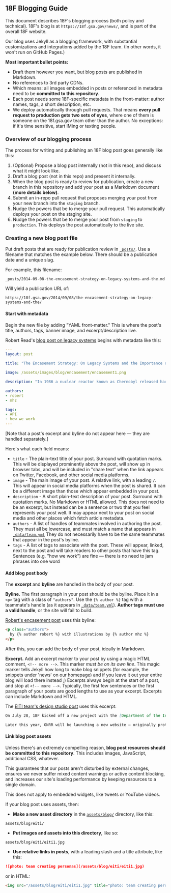 ## 18F Blogging Guide

This document describes 18F's blogging process (both policy and technical). 18F's blog is at `https://18f.gsa.gov/news/`, and is part of the overall 18F website.

Our blog uses Jekyll as a blogging framework, with substantial customizations and integrations added by the 18F team. (In other words, it won't run on GitHub Pages.)

**Most important bullet points:**

* Draft them however you want, but blog posts are published in Markdown.
* No references to 3rd party CDNs.
* Which means: all images embedded in posts or referenced in metadata need to be **committed to this repository**.
* Each post needs some 18F-specific metadata in the front-matter: author names, tags, a short description, etc.
* We deploy automatically through pull requests. That means **every pull request to production gets two sets of eyes**, where one of them is someone on the 18f.gsa.gov team other than the author. No exceptions: if it's time sensitive, start IMing or texting people.

### Overview of our blogging process

The process for writing and publishing an 18F blog post goes generally like this:

1. (Optional) Propose a blog post internally (not in this repo), and discuss what it might look like.
2. Draft a blog post (not in this repo) and present it internally.
3. When the blog post is ready to review for publication, create a new branch in this repository and add your post as a Markdown document **(more details below)**.
4. Submit an in-repo pull request that proposes merging your post from your new branch into the `staging` branch.
5. Nudge the powers that be to merge your pull request. This automatically deploys your post on the staging site.
6. Nudge the powers that be to merge your post from `staging` to `production`. This deploys the post automatically to the live site.

### Creating a new blog post file

Put draft posts that are ready for publication review in [`_posts/`](_posts). Use a filename that matches the example below. There should be a publication date and a unique slug.

For example, this filename:

```
_posts/2014-09-08-the-encasement-strategy-on-legacy-systems-and-the.md
```

Will yield a publication URL of:

```
https://18f.gsa.gov/2014/09/08/the-encasement-strategy-on-legacy-systems-and-the/
```

#### Start with metadata

Begin the new file by adding "YAML front-matter." This is where the post's title, authors, tags, banner image, and excerpt/description live.

Robert Read's [blog post on legacy systems](_posts/2014-09-08-the-encasement-strategy-on-legacy-systems-and-the.html) begins with metadata like this:

```yaml
---
layout: post

title: "The Encasement Strategy: On Legacy Systems and the Importance of APIs"

image: /assets/images/blog/encasement/encasement1.png

description: "In 1986 a nuclear reactor known as Chernobyl released harmful radioactivity which spread over much of the western USSR and Europe. The core of this reactor remains a glowing, ineradicable mass of deadly radioactive lava in the middle of a large Exclusion Zone unfit for human habitation."

authors:
- robert
- mhz

tags:
- API
- how we work
---
```

[Note that a post's excerpt and byline do not appear here &mdash; they are handled separately.]

Here's what each field means:

* `title` - The plain-text title of your post. Surround with quotation marks. This will be displayed prominently above the post, will show up in browser tabs, and will be included in "share text" when the link appears on Twitter, Facebook, and other social media platforms.
* `image` - The main image of your post. A relative link, with a leading `/`. This will appear in social media platforms when the post is shared. It can be a different image than those which appear embedded in your post.
* `description` - A short plain-text description of your post. Surround with quotation marks. No Markdown or HTML allowed. This does not need to be an excerpt, but instead can be a sentence or two that you feel represents your post well. It may appear next to your post on social media and other places which fetch article metadata.
* `authors` - A list of handles of teammates involved in authoring the post. They must all be lowercase, and must match a name that appears in [`_data/team.yml`](_data/team.yml) They do not necessarily have to be the same teammates that appear in the post's byline.
* `tags` - A list of tags to associate with the post. These will appear, linked, next to the post and will take readers to other posts that have this tag. Sentences (e.g. "how we work") are fine &mdash; there is no need to jam phrases into one word

#### Add blog post body

The **excerpt** and **byline** are handled in the body of your post.

**Byline.** The first paragraph in your post should be the byline. Place it in a `<p>` tag with a class of `"authors"`. Use the `{% author %}` tag with a teammate's handle (as it appears in [`_data/team.yml`](_data/team.yml)). **Author tags must use a valid handle**, or the site will fail to build.

[Robert's encasement post](_posts/2014-09-08-the-encasement-strategy-on-legacy-systems-and-the.html) uses this byline:

```html
<p class="authors">
  by {% author robert %} with illustrations by {% author mhz %}
</p>
```

After this, you can add the body of your post, ideally in Markdown.

**Excerpt.** Add an excerpt marker to your post by using a magic HTML comment, `<!-- more -->`. This marker _must be on its own line_. This magic marker tells Jekyll how long to make blog snippets (for example, the snippets under 'news' on our homepage) and if you leave it out your entire blog will load there instead ;) Excerpts always begin at the start of a post, and stop at `<!-- more -->`. Typically, the first few sentences or the first paragraph of your posts are good lengths to use as your excerpt. Excerpts can include Markdown and HTML.

The [EITI team's design studio post](_posts/2014-09-25-design-studio-onrr.md) uses this excerpt:

```markdown
On July 28, 18F kicked off a new project with the [Department of the Interior’s Office of Natural Resources Revenue](http://www.onrr.gov/) (ONRR).

Later this year, ONRR will be launching a new website — originally prototyped by Round 2 [Presidential Innovation Fellow](http://www.whitehouse.gov/innovationfellows/meet-the-fellows) Michelle Hertzfeld — to facilitate national and international conversation around U.S. extractive industries revenue. It will serve as a valuable resource for data and information about U.S. extractive industries on Federal land, and will also provide interactive visualizations that can be readily understood and accessed by the public for reuse through other media and applications.<!-- more -->
```

#### Link blog post assets

Unless there's an extremely compelling reason, **blog post resources should be committed to this repository**. This includes images, JavaScript, additional CSS, whatever.

This guarantees that our posts aren't disturbed by external changes, ensures we never suffer mixed content warnings or active content blocking, and increases our site's loading performance by keeping resources to a single domain.

This does not apply to embedded widgets, like tweets or YouTube videos.

If your blog post uses assets, then:

* **Make a new asset directory** in the [`assets/blog/`](assets/blog) directory, like this:

```
assets/blog/eiti/
```

* **Put images and assets into this directory**, like so:

```
assets/blog/eiti/eiti1.jpg
```

* **Use relative links in posts**, with a leading slash and a title attribute, like this:

```markdown
![photo: team creating personas](/assets/blog/eiti/eiti1.jpg)
```

or in HTML:

```html
<img src="/assets/blog/eiti/eiti1.jpg" title="photo: team creating personas" />
```
